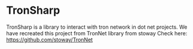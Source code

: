 # TronSharp
TronSharp is a library to interact with tron network in dot net projects.
We have recreated this project from TronNet library from stoway
Check here: https://github.com/stoway/TronNet
